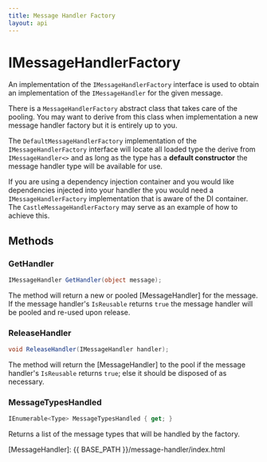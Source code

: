 ```yaml
---
title: Message Handler Factory
layout: api
---
```

# IMessageHandlerFactory

An implementation of the `IMessageHandlerFactory` interface is used to obtain an implementation of the `IMessageHandler` for the given message.

There is a `MessageHandlerFactory` abstract class that takes care of the pooling.  You may want to derive from this class when implementation a new message handler factory but it is entirely up to you.

The `DefaultMessageHandlerFactory` implementation of the `IMessageHandlerFactory` interface will locate all loaded type the derive from `IMessageHandler<>` and as long as the type has a **default constructor** the message handler type will be available for use.

If you are using a dependency injection container and you would like dependencies injected into your handler the you would need a `IMessageHandlerFactory` implementation that is aware of the DI container.  The `CastleMessageHandlerFactory` may serve as an example of how to achieve this.

## Methods

### GetHandler

``` c#
IMessageHandler GetHandler(object message);
```

The method will return a new or pooled [MessageHandler] for the message.  If the message handler's `IsReusable` returns `true` the message handler will be pooled and re-used upon release. 

### ReleaseHandler

``` c#
void ReleaseHandler(IMessageHandler handler);
```

The method will return the [MessageHandler] to the pool if the message handler's `IsReusable` returns `true`; else it should be disposed of as necessary.

### MessageTypesHandled

``` c#
IEnumerable<Type> MessageTypesHandled { get; }
```

Returns a list of the message types that will be handled by the factory.

[MessageHandler]: {{ BASE_PATH }}/message-handler/index.html
